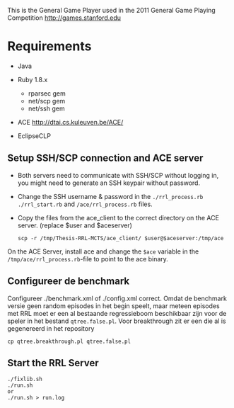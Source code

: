 This is the General Game Player used in the 2011 General Game Playing Competition http://games.stanford.edu

Requirements
=============

* Java

* Ruby 1.8.x
	* rparsec gem
	* net/scp gem 
	* net/ssh gem

* ACE
	http://dtai.cs.kuleuven.be/ACE/

* EclipseCLP

Setup SSH/SCP connection and ACE server
-----------------------------------------
* Both servers need to communicate with SSH/SCP without logging in, you might need to generate an SSH keypair without password. 
* Change the SSH username & password in the `./rrl_process.rb` `./rrl_start.rb` and `/ace/rrl_process.rb` files.
* Copy the files from the ace_client to the correct directory on the ACE server. (replace $user and $aceserver)

	`scp -r /tmp/Thesis-RRL-MCTS/ace_client/ $user@$aceserver:/tmp/ace`

On the ACE Server, install ace and change the `$ace` variable in the `/tmp/ace/rrl_process.rb`-file to point to the ace binary. 

Configureer de benchmark
-------------------
Configureer ./benchmark.xml of ./config.xml correct. Omdat de benchmark versie geen random episodes in het begin speelt, maar meteen episodes met RRL moet er een al bestaande regressieboom beschikbaar zijn voor de speler in het bestand `qtree.false.pl`. Voor breakthrough zit er een die al is gegenereerd in het repository

	cp qtree.breakthrough.pl qtree.false.pl

Start the RRL Server
---------------------
	./fixlib.sh
	./run.sh
	or
	./run.sh > run.log
